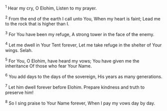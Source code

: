 <sup>1</sup> Hear my cry, O Elohim, Listen to my prayer.

<sup>2</sup> From the end of the earth I call unto You, When my heart is faint; Lead me to the rock that is higher than I.

<sup>3</sup> For You have been my refuge, A strong tower in the face of the enemy.

<sup>4</sup> Let me dwell in Your Tent forever, Let me take refuge in the shelter of Your wings. Selah.

<sup>5</sup> For You, O Elohim, have heard my vows; You have given me the inheritance Of those who fear Your Name.

<sup>6</sup> You add days to the days of the sovereign, His years as many generations.

<sup>7</sup> Let him dwell forever before Elohim. Prepare kindness and truth to preserve him!

<sup>8</sup> So I sing praise to Your Name forever, When I pay my vows day by day.

